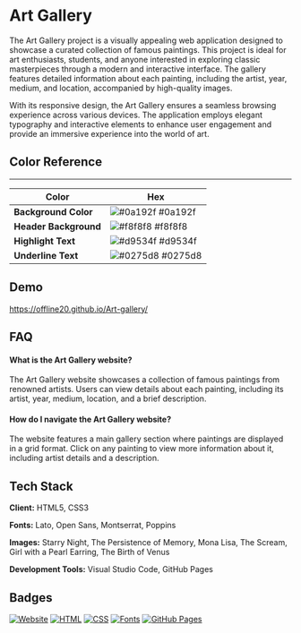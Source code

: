 
# Art Gallery

The Art Gallery project is a visually appealing web application designed to showcase a curated collection of famous paintings. This project is ideal for art enthusiasts, students, and anyone interested in exploring classic masterpieces through a modern and interactive interface. The gallery features detailed information about each painting, including the artist, year, medium, and location, accompanied by high-quality images.

With its responsive design, the Art Gallery ensures a seamless browsing experience across various devices. The application employs elegant typography and interactive elements to enhance user engagement and provide an immersive experience into the world of art.
## Color Reference

------------------------------------------------------------------ 

| Color                   | Hex                                                                |
| ----------------------- | ------------------------------------------------------------------ |
| **Background Color**   | ![#0a192f](https://via.placeholder.com/10/0a192f?text=+) #0a192f |
| **Header Background**  | ![#f8f8f8](https://via.placeholder.com/10/f8f8f8?text=+) #f8f8f8 |
| **Highlight Text**     | ![#d9534f](https://via.placeholder.com/10/d9534f?text=+) #d9534f |
| **Underline Text**     | ![#0275d8](https://via.placeholder.com/10/0275d8?text=+) #0275d8 |



## Demo

https://offline20.github.io/Art-gallery/


## FAQ

#### What is the Art Gallery website?

The Art Gallery website showcases a collection of famous paintings from renowned artists. Users can view details about each painting, including its artist, year, medium, location, and a brief description.

#### How do I navigate the Art Gallery website?

The website features a main gallery section where paintings are displayed in a grid format. Click on any painting to view more information about it, including artist details and a description.

## Tech Stack

**Client:** HTML5, CSS3

**Fonts:** Lato, Open Sans, Montserrat, Poppins

**Images:** Starry Night, The Persistence of Memory, Mona Lisa, The Scream, Girl with a Pearl Earring, The Birth of Venus

**Development Tools:** Visual Studio Code, GitHub Pages
## Badges

[![Website](https://img.shields.io/website?label=Live%20Site&url=https%3A%2F%2Foffline20.github.io%2FArt-gallery%2F)](https://offline20.github.io/Art-gallery/)
[![HTML](https://img.shields.io/badge/HTML5-5a5a5a.svg?style=flat&logo=html5&logoColor=white)](https://developer.mozilla.org/en-US/docs/Web/HTML)
[![CSS](https://img.shields.io/badge/CSS3-264de4.svg?style=flat&logo=css3&logoColor=white)](https://developer.mozilla.org/en-US/docs/Web/CSS)
[![Fonts](https://img.shields.io/badge/Fonts-Lato%2C%20Open%20Sans%2C%20Montserrat%2C%20Poppins-blue.svg)](https://fonts.google.com/)
[![GitHub Pages](https://img.shields.io/badge/Hosted%20on-GitHub%20Pages-blue.svg)](https://github.com/)

